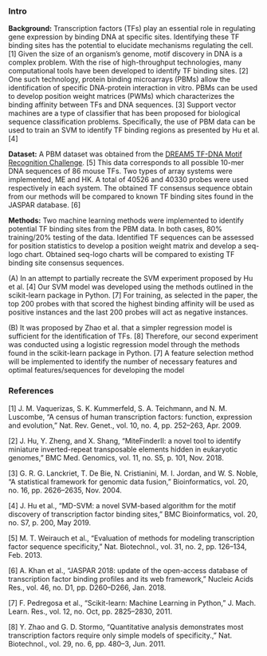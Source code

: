 ### Intro
**Background:** Transcription factors (TFs) play an essential role in regulating gene expression by binding DNA at specific sites. Identifying these TF binding sites has the potential to elucidate mechanisms regulating the cell. [1] Given the size of an organism’s genome, motif discovery in DNA is a complex problem. With the rise of high-throughput technologies, many computational tools have been developed to identify TF binding sites. [2] One such technology, protein binding microarrays (PBMs) allow the identification of specific DNA-protein interaction in vitro. PBMs can be used to develop position weight matrices (PWMs) which characterizes the binding affinity between TFs and DNA sequences. [3] Support vector machines are a type of classifier that has been proposed for biological sequence classification problems. Specifically, the use of PBM data can be used to train an SVM to identify TF binding regions as presented by Hu et al. [4]

**Dataset:** A PBM dataset was obtained from the [DREAM5 TF-DNA Motif Recognition Challenge](https://www.synapse.org/Synapse:syn2887863/wiki/72185). [5]  This data corresponds to all possible 10-mer DNA sequences of 86 mouse TFs. Two types of array systems were implemented, ME and HK. A total of 40526 and 40330 probes were used respectively in each system. The obtained TF consensus sequence obtain from our methods will be compared to known TF binding sites found in the JASPAR database. [6]

**Methods:** Two machine learning methods were implemented to identify potential TF binding sites from the PBM data. In both cases, 80% training/20% testing of the data. Identified TF sequences can be assessed for position statistics to develop a position weight matrix and develop a seq-logo chart. Obtained seq-logo charts will be compared to existing TF binding site consensus sequences. 

(A)	In an attempt to partially recreate the SVM experiment proposed by Hu et al. [4] Our SVM model was developed using the methods outlined in the scikit-learn package in Python. [7]  For training, as selected in the paper, the top 200 probes with that scored the highest binding affinity will be used as positive instances and the last 200 probes will act as negative instances. 

(B)	It was proposed by Zhao et al. that a simpler regression model is sufficient for the identification of TFs. [8] Therefore, our second experiment was conducted using a logistic regression model through the methods found in the scikit-learn package in Python. [7] A feature selection method will be implemented to identify the number of necessary features and optimal features/sequences for developing the model

### References
[1]	J. M. Vaquerizas, S. K. Kummerfeld, S. A. Teichmann, and N. M. Luscombe, “A census of human transcription factors: function, expression and evolution,” Nat. Rev. Genet., vol. 10, no. 4, pp. 252–263, Apr. 2009.

[2]	J. Hu, Y. Zheng, and X. Shang, “MiteFinderII: a novel tool to identify miniature inverted-repeat transposable elements hidden in eukaryotic genomes,” BMC Med. Genomics, vol. 11, no. S5, p. 101, Nov. 2018.

[3]	G. R. G. Lanckriet, T. De Bie, N. Cristianini, M. I. Jordan, and W. S. Noble, “A statistical framework for genomic data fusion,” Bioinformatics, vol. 20, no. 16, pp. 2626–2635, Nov. 2004.

[4]	J. Hu et al., “MD-SVM: a novel SVM-based algorithm for the motif discovery of transcription factor binding sites,” BMC Bioinformatics, vol. 20, no. S7, p. 200, May 2019.

[5]	M. T. Weirauch et al., “Evaluation of methods for modeling transcription factor sequence specificity,” Nat. Biotechnol., vol. 31, no. 2, pp. 126–134, Feb. 2013.

[6]	A. Khan et al., “JASPAR 2018: update of the open-access database of transcription factor binding profiles and its web framework,” Nucleic Acids Res., vol. 46, no. D1, pp. D260–D266, Jan. 2018.

[7]	F. Pedregosa et al., “Scikit-learn: Machine Learning in Python,” J. Mach. Learn. Res., vol. 12, no. Oct, pp. 2825–2830, 2011.

[8]	Y. Zhao and G. D. Stormo, “Quantitative analysis demonstrates most transcription factors require only simple models of specificity.,” Nat. Biotechnol., vol. 29, no. 6, pp. 480–3, Jun. 2011.

